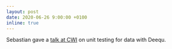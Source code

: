 ```yaml
---
layout: post
date: 2020-06-26 9:00:00 +0100
inline: true
---
```


Sebastian gave a [talk at CWI](https://www.youtube.com/watch?v=2f_JewK79GI) on unit testing for data with Deequ.
